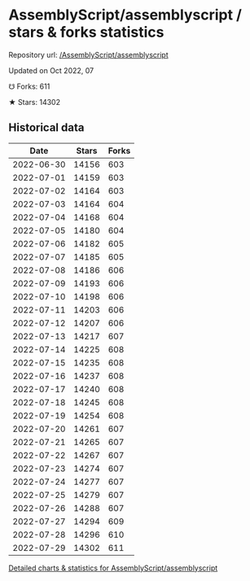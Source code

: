 # AssemblyScript/assemblyscript / stars & forks statistics

Repository url: [/AssemblyScript/assemblyscript](https://github.com/AssemblyScript/assemblyscript)

Updated on Oct 2022, 07

☋ Forks: 611

★ Stars: 14302

## Historical data
| Date | Stars | Forks |
|------|-------|-------|
| 2022-06-30 | 14156 | 603 | 
| 2022-07-01 | 14159 | 603 | 
| 2022-07-02 | 14164 | 603 | 
| 2022-07-03 | 14164 | 604 | 
| 2022-07-04 | 14168 | 604 | 
| 2022-07-05 | 14180 | 604 | 
| 2022-07-06 | 14182 | 605 | 
| 2022-07-07 | 14185 | 605 | 
| 2022-07-08 | 14186 | 606 | 
| 2022-07-09 | 14193 | 606 | 
| 2022-07-10 | 14198 | 606 | 
| 2022-07-11 | 14203 | 606 | 
| 2022-07-12 | 14207 | 606 | 
| 2022-07-13 | 14217 | 607 | 
| 2022-07-14 | 14225 | 608 | 
| 2022-07-15 | 14235 | 608 | 
| 2022-07-16 | 14237 | 608 | 
| 2022-07-17 | 14240 | 608 | 
| 2022-07-18 | 14245 | 608 | 
| 2022-07-19 | 14254 | 608 | 
| 2022-07-20 | 14261 | 607 | 
| 2022-07-21 | 14265 | 607 | 
| 2022-07-22 | 14267 | 607 | 
| 2022-07-23 | 14274 | 607 | 
| 2022-07-24 | 14277 | 607 | 
| 2022-07-25 | 14279 | 607 | 
| 2022-07-26 | 14288 | 607 | 
| 2022-07-27 | 14294 | 609 | 
| 2022-07-28 | 14296 | 610 | 
| 2022-07-29 | 14302 | 611 | 


[Detailed charts & statistics for AssemblyScript/assemblyscript](https://reviewgithub.com/rep/AssemblyScript/assemblyscript)
